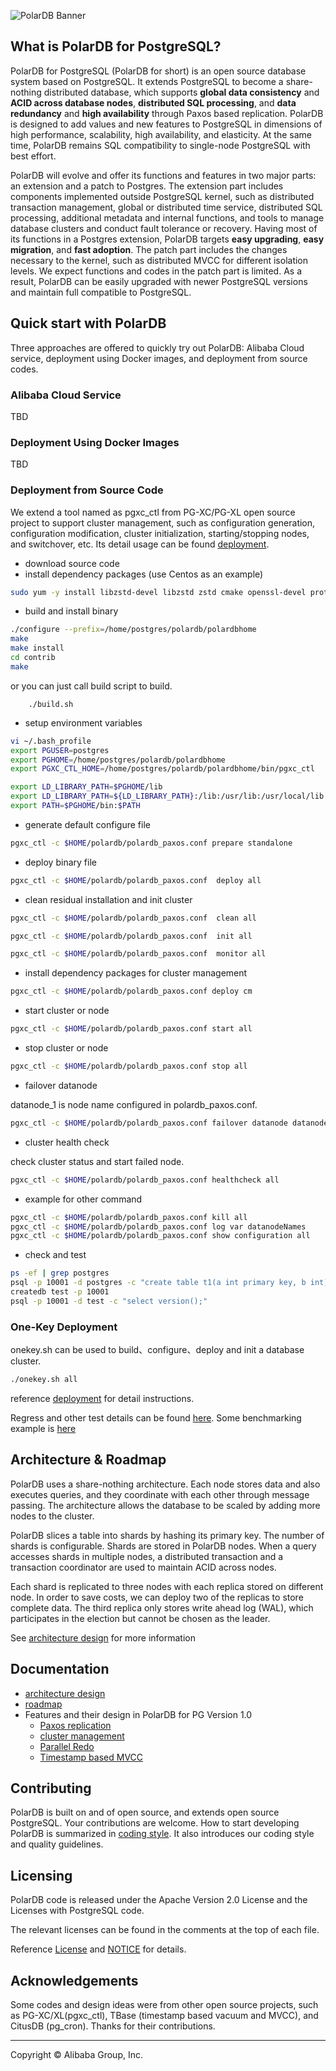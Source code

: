 ![PolarDB Banner](polardb.png)

## What is PolarDB for PostgreSQL?

PolarDB for PostgreSQL (PolarDB for short) is an open source database system based on PostgreSQL. It extends PostgreSQL to become a share-nothing distributed database, which supports **global data consistency** and **ACID across database nodes**, **distributed SQL processing**, and  **data redundancy** and **high availability** through Paxos based replication. PolarDB is designed to add values and new features to PostgreSQL in dimensions of high performance, scalability, high availability, and elasticity. At the same time, PolarDB remains SQL compatibility to single-node PostgreSQL with best effort.

PolarDB will evolve and offer its functions and features in two major parts: an extension and a patch to Postgres. The extension part includes components implemented outside PostgreSQL kernel, such as distributed transaction management, global or distributed time service, distributed SQL processing, additional metadata and internal functions, and tools to manage database clusters and conduct fault tolerance or recovery. Having most of its functions in a Postgres extension, PolarDB targets **easy upgrading**, **easy migration**, and **fast adoption**. The patch part includes the changes necessary to the kernel, such as distributed MVCC for different isolation levels. We expect functions and codes in the patch part is limited. As a result, PolarDB can be easily upgraded with newer PostgreSQL versions and maintain full compatible to PostgreSQL.

## Quick start with PolarDB

Three approaches are offered to quickly try out PolarDB: Alibaba Cloud service, deployment using Docker images, and deployment from source codes.

### Alibaba Cloud Service

TBD

### Deployment Using Docker Images
TBD

### Deployment from Source Code

We extend a tool named as pgxc_ctl from PG-XC/PG-XL open source project to support cluster management, such as configuration generation, configuration modification, cluster initialization, starting/stopping nodes, and switchover, etc. Its detail usage can be found [deployment](/doc/polardb/deployment.md).

* download source code
* install dependency packages (use Centos as an example)

```bash
sudo yum -y install libzstd-devel libzstd zstd cmake openssl-devel protobuf-devel readline-devel libxml2-devel libxslt-devel zlib-devel bzip2-devel lz4-devel snappy-devel
```
* build and install binary

```bash
./configure --prefix=/home/postgres/polardb/polardbhome
make
make install
cd contrib
make
```

or you can just call build script to build.

        ./build.sh

* setup environment variables

```bash
vi ~/.bash_profile
export PGUSER=postgres
export PGHOME=/home/postgres/polardb/polardbhome
export PGXC_CTL_HOME=/home/postgres/polardb/polardbhome/bin/pgxc_ctl

export LD_LIBRARY_PATH=$PGHOME/lib
export LD_LIBRARY_PATH=${LD_LIBRARY_PATH}:/lib:/usr/lib:/usr/local/lib
export PATH=$PGHOME/bin:$PATH
```

* generate default configure file

```bash
pgxc_ctl -c $HOME/polardb/polardb_paxos.conf prepare standalone

```

* deploy binary file

```bash
pgxc_ctl -c $HOME/polardb/polardb_paxos.conf  deploy all
```

* clean residual installation and init cluster

```bash
pgxc_ctl -c $HOME/polardb/polardb_paxos.conf  clean all

pgxc_ctl -c $HOME/polardb/polardb_paxos.conf  init all

pgxc_ctl -c $HOME/polardb/polardb_paxos.conf  monitor all
```

* install dependency packages for cluster management

```bash
pgxc_ctl -c $HOME/polardb/polardb_paxos.conf deploy cm
```

* start cluster or node

```bash
pgxc_ctl -c $HOME/polardb/polardb_paxos.conf start all
```

* stop cluster or node

```bash
pgxc_ctl -c $HOME/polardb/polardb_paxos.conf stop all
```

* failover datanode

datanode_1 is node name configured in polardb_paxos.conf.

```bash
pgxc_ctl -c $HOME/polardb/polardb_paxos.conf failover datanode datanode_1
```

* cluster health check

 check cluster status and start failed node.

```bash
pgxc_ctl -c $HOME/polardb/polardb_paxos.conf healthcheck all
```

* example for other command

```bash
pgxc_ctl -c $HOME/polardb/polardb_paxos.conf kill all
pgxc_ctl -c $HOME/polardb/polardb_paxos.conf log var datanodeNames
pgxc_ctl -c $HOME/polardb/polardb_paxos.conf show configuration all
```

* check and test

```bash
ps -ef | grep postgres
psql -p 10001 -d postgres -c "create table t1(a int primary key, b int);"
createdb test -p 10001
psql -p 10001 -d test -c "select version();"
```

### One-Key Deployment 
onekey.sh can be used to build、configure、deploy and init a database cluster.

```bash
./onekey.sh all
```

reference [deployment](/doc/polardb/deployment.md) for detail instructions.

Regress and other test details can be found [here](/doc/polardb/regress.md). Some benchmarking example is [here](/doc/polardb/benchmark.md)

## Architecture & Roadmap

PolarDB uses a share-nothing architecture.  Each node stores data and also executes queries, and they coordinate with each other through message passing.  The architecture allows the database to be scaled by adding more nodes to the cluster.

PolarDB slices a table into shards by hashing its primary key. The number of shards is configurable. Shards are stored in PolarDB nodes. When a query accesses shards in multiple nodes, a distributed transaction and a transaction coordinator are used to maintain ACID across nodes. 

Each shard is replicated to three nodes with each replica stored on different node. In order to save costs, we can deploy two of the replicas to store complete data. The third replica only stores write ahead log (WAL), which participates in the election but cannot be chosen as the leader.

See [architecture design](/doc/polardb/arch.md) for more information

## Documentation

* [architecture design](/doc/polardb/arch.md)
* [roadmap](/doc/polardb/roadmap.md)
* Features and their design in PolarDB for PG Version 1.0
  * [Paxos replication](/doc/polardb/ha_paxos.md)
  * [cluster management](/doc/polardb/cluster.md)
  * [Parallel Redo](/doc/polardb/parallel_redo.md)
  * [Timestamp based MVCC](/doc/polardb/cts.md)


## Contributing

PolarDB is built on and of open source, and extends open source PostgreSQL. Your contributions are welcome. How to start developing PolarDB is summarized in [coding style](/doc/polardb/style.md). It also introduces our coding style and quality guidelines.

## Licensing
PolarDB code is released under the Apache Version 2.0 License and the Licenses with PostgreSQL code.

The relevant licenses can be found in the comments at the top of each file.

Reference [License](LICENSE) and [NOTICE](NOTICE) for details.

## Acknowledgements

Some codes and design ideas were from other open source projects, such as PG-XC/XL(pgxc_ctl), TBase (timestamp based vacuum and MVCC), and CitusDB (pg_cron). Thanks for their contributions.
___

Copyright © Alibaba Group, Inc.

